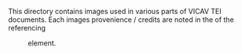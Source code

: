 This directory contains images used in various parts of VICAV TEI documents. Each images provenience / credits are noted in the <head> of the referencing <figure> element.
